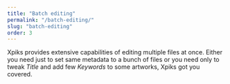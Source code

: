 ```yaml
---
title: "Batch editing"
permalink: "/batch-editing/"
slug: "batch-editing"
order: 3
---
```


Xpiks provides extensive capabilities of editing multiple files at once. Either you need just to set same metadata to a bunch of files or you need only to tweak _Title_ and add few _Keywords_ to some artworks, Xpiks got you covered.